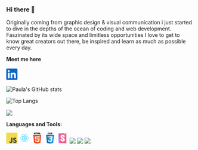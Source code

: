 ### Hi there 👋
Originally coming from graphic design & visual communication i just started to dive in the depths of the ocean of coding and web development. Faszinated by its wide space and limitless opportunities I love to get to know great creators out there, be inspired and learn as much as possible every day.

**Meet me here**
</br></br>
<a href="https://www.linkedin.com/in/paula-r%C3%B6sler-35a2b215b/">
  <img  alt="Paula Rösler auf LinkedIn" width="30px" src="https://raw.githubusercontent.com/paula-roesler/paula-roesler/main/linkedin.svg" />
</a>




![Paula's GitHub stats](https://github-readme-stats.vercel.app/api?username=paula-roesler&show_icons=true&theme=merko&title_color=fcfcfc&text_color=fcfcfc)

![Top Langs](https://github-readme-stats.vercel.app/api/top-langs/?username=paula-roesler&layout=compact&show_icons=true&theme=merko&title_color=fcfcfc&text_color=fcfcfc)

<a href="https://github.com/paula-roesler/capstone-project">
  <!-- Change the `github-readme-stats.anuraghazra1.vercel.app` to `github-readme-stats.vercel.app`  -->
  <img align="center" src="https://github-readme-stats.vercel.app/api/pin/?username=paula-roesler&repo=anuraghazra.github.io&theme=material-palenight" />
</a>



**Languages and Tools:**  

<code><img height="30" src="https://raw.githubusercontent.com/github/explore/80688e429a7d4ef2fca1e82350fe8e3517d3494d/topics/javascript/javascript.png"></code>
<code><img height="30" src="https://raw.githubusercontent.com/github/explore/80688e429a7d4ef2fca1e82350fe8e3517d3494d/topics/react/react.png"></code>
<code><img height="30" src="https://raw.githubusercontent.com/github/explore/80688e429a7d4ef2fca1e82350fe8e3517d3494d/topics/html/html.png"></code>
<code><img height="30" src="https://raw.githubusercontent.com/github/explore/80688e429a7d4ef2fca1e82350fe8e3517d3494d/topics/css/css.png"></code>
<code><img height="30" src="https://raw.githubusercontent.com/github/explore/80688e429a7d4ef2fca1e82350fe8e3517d3494d/topics/storybook/storybook.png"></code>
<code><img height="30" src="https://raw.githubusercontent.com/testing-library/react-testing-library/master/other/goat.png"></code>
<code><img height="30" src="https://raw.githubusercontent.com/facebook/jest/master/website/static/img/jest-readme-headline.png"></code>
<code><img height="30" src="https://raw.githubusercontent.com/styled-components/brand/master/styled-components.png"></code>



<!--
**paula-roesler/paula-roesler** is a ✨ _special_ ✨ repository because its `README.md` (this file) appears on your GitHub profile.

## Languages & Skills



<a href="https://www.linkedin.com/in/paula-r%C3%B6sler-35a2b215b/">
  <img align="left" alt="Paula Rösler auf LinkedIn" width="40px" src="https://cdn.jsdelivr.net/npm/simple-icons@v4/icons/linkedin.svg" />
</a>

Here are some ideas to get you started:

- 🔭 I’m currently working on ...
- 🌱 I’m currently learning ...
- 👯 I’m looking to collaborate on ...
- 🤔 I’m looking for help with ...
- 💬 Ask me about ...
- 📫 How to reach me: ...
- 😄 Pronouns: ...
- ⚡ Fun fact: ...










high interest in accessible web development
currently improving my skills
form follows function
keep it clean and simple

just started to dive in the depths of web development and coding
fascinated by its endless space and limitless opportunities
i'm courious to get to know all the fascinating creative and productive creatures out there


# :space_invader:
# :dart:
# :rocket:



<img height="40" width="40" src=" " />



-->




